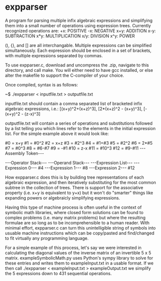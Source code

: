 # expparser
A program for parsing multiple infix algebraic expressions and simplifying them into a small number of operations using expression trees. Currently recognized operations are:
+x: POSITIVE
-x: NEGATIVE
x+y: ADDITION
x-y: SUBTRACTION
x*y: MULTIPLICATION
x/y: DIVISION
x^y: POWER

(), {}, and [] are all interchangable. Multiple expressions can be simplified simultaneously. Each expression should be enclosed in a set of brackets, with multiple expressions separated by commas.

To use expparser.c, download and uncompress the .zip, navigate to this directory, and call make. You will either need to have gcc installed, or else alter the makefile to support the C-compiler of your choice.

Once compiled, syntax is as follows:

~$ ./expparser < inputfile.txt > outputfile.txt

inputfile.txt should contain a comma separated list of bracketed  infix algebraic expressions, i.e.:
[(x+y)^2+(x+z)^3], [2*(x+z)^2 - (x+y)^3], [-(x+y)^2 - (z-x)^3]

outputfile.txt will contain a series of operations and substitutions followed by a list telling you which lines refer to the elements in the initial expression list. For the simple example above it would look like:

#0 = x+y
#1 = #0^2
#2 = x+z
#3 = #2^3
#4 = #1+#3
#5 = #2^2
#6 = 2*#5
#7 = #0^3
#8 = #6-#7
#9 = -#1
#10 = z-x
#11 = #10^3
#12 = #9-#11
---Assembly Token---

---Operator Stack---
---Operand Stack---
---Expression List---
---Expression 0---
#4
---Expression 1---
#8
---Expression 2---
#12

How expparser.c does this is by building tree representations of each algebraic expression, and then iteratively substituting for the most common subtree in the collection of trees. There is support for the associative property (i.e. x+y is equivalent to y+x) but it won't do "smarter" things like expanding powers or algebraicly simplifying expressions.

Having this type of machine process is often useful in the context of symbolic math libraries, where closed form solutions can be found to complex problems (i.e. many matrix problems) but where the resulting formulae are so long as to be incomprehensible to a human reader. With minimal effort, expparser.c can turn this unintelligible string of symbols into usuable machine instructions which can be copy/pasted and find/changed to fit virtually any programming language.

For a simple example of this process, let's say we were interested in calculating the diagonal values of the inverse matrix of an invertible 5 x 5 matrix. exampleSymbolicMath.py uses Python's sympy library to solve for these entries and writes them to exampleInput.txt in a usable format. If we then call ./expparser < exampleInput.txt > exampleOutput.txt we simplify the 5 expressions down to 431 sequential operations.
